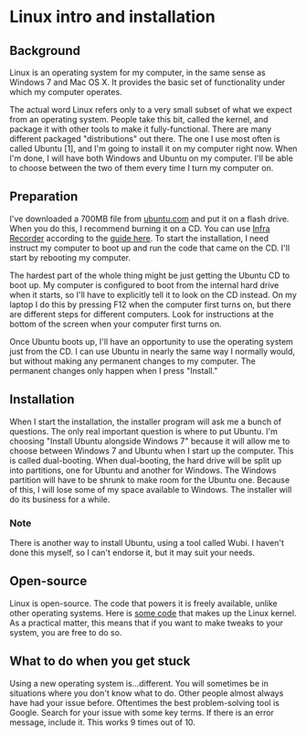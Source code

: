# Linux intro and installation

## Background

Linux is an operating system for my computer, in the same sense as Windows 7 and Mac OS X.  It provides the basic set of functionality under which my computer operates.

The actual word Linux refers only to a very small subset of what we expect from an operating system.  People take this bit, called the kernel, and package it with other tools to make it fully-functional.  There are many different packaged "distributions" out there.  The one I use most often is called Ubuntu [1], and I'm going to install it on my computer right now.   When I'm done, I will have both Windows and Ubuntu on my computer.  I'll be able to choose between the two of them every time I turn my computer on.

## Preparation

I've downloaded a 700MB file from [ubuntu.com](http://ubuntu.com) and put it on a flash drive.  When you do this, I recommend burning it on a CD.  You can use [Infra Recorder](http://infrarecorder.org/) according to the [guide here](http://www.ubuntu.com/download/ubuntu/download).  To start the installation, I need instruct my computer to boot up and run the code that came on the CD.  I'll start by rebooting my computer.

The hardest part of the whole thing might be just getting the Ubuntu CD to boot up.  My computer is configured to boot from the internal hard drive when it starts, so I'll have to explicitly tell it to look on the CD instead.  On my laptop I do this by pressing F12 when the computer first turns on, but there are different steps for different computers.  Look for instructions at the bottom of the screen when your computer first turns on.

Once Ubuntu boots up, I'll have an opportunity to use the operating system just from the CD.  I can use Ubuntu in nearly the same way I normally would, but without making any permanent changes to my computer.  The permanent changes only happen when I press "Install."

## Installation

When I start the installation, the installer program will ask me a bunch of questions.  The only real important question is where to put Ubuntu.  I'm choosing "Install Ubuntu alongside Windows 7" because it will allow me to choose between Windows 7 and Ubuntu when I start up the computer.  This is called dual-booting.  When dual-booting, the hard drive will be split up into partitions, one for Ubuntu and another for Windows.  The Windows partition will have to be shrunk to make room for the Ubuntu one.  Because of this, I will lose some of my space available to Windows.  The installer will do its business for a while.

### Note

There is another way to install Ubuntu, using a tool called Wubi.  I haven't done this myself, so I can't endorse it, but it may suit your needs.

## Open-source

Linux is open-source.  The code that powers it is freely available, unlike other operating systems.  Here is [some code](http://lxr.linux.no/linux+v3.0.4/mm/huge_memory.c) that makes up the Linux kernel.  As a practical matter, this means that if you want to make tweaks to your system, you are free to do so. 

## What to do when you get stuck
Using a new operating system is...different.  You will sometimes be in situations where you don't know what to do.  Other people almost always have had your issue before.  Oftentimes the best problem-solving tool is Google.  Search for your issue with some key terms.  If there is an error message, include it.  This works 9 times out of 10.
